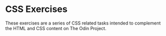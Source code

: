 # CSS Exercises

These exercises are a series of CSS related tasks intended to complement the HTML and CSS content on The Odin Project.
